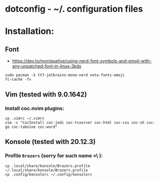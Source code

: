 # dotconfig - ~/. configuration files

# Installation:
## Font
- https://dev.to/moniquelive/using-nerd-font-symbols-and-emoji-with-any-unpatched-font-in-linux-3kdo
```
sudo pacman -S ttf-jetbrains-mono-nerd noto-fonts-emoji
fc-cache -fv
```

## Vim (tested with 9.0.1642)
### Install coc.nvim plugins:
```
cp .vimrc ~/.vimrc
vim -c "CocInstall coc-jedi coc-tsserver coc-html coc-css coc-sh coc-go coc-tabnine coc-word"
```

## Konsole (tested with 20.12.3)
### Profile `Brazers` (sorry for such name =\ ):
```
cp .local/share/konsole/Brazers.profile ~/.local/share/konsole/Brazers.profile
cp .config/konsolerc ~/.config/konsolerc
```
